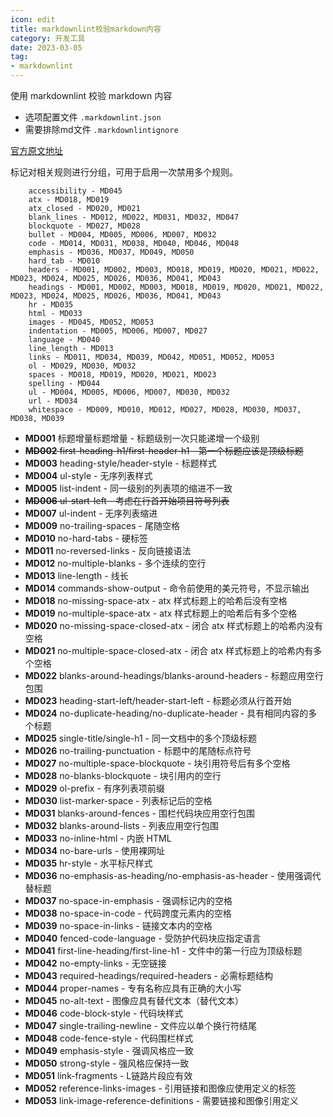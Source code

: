 ```yaml
---
icon: edit 
title: markdownlint校验markdown内容
category: 开发工具 
date: 2023-03-05 
tag:
- markdownlint
---
```


使用 markdownlint 校验 markdown 内容

<!-- more -->

- 选项配置文件 `.markdownlint.json`
- 需要排除md文件 `.markdownlintignore`

[官方原文地址](https://github.com/DavidAnson/markdownlint/blob/main/doc/Rules.md)

标记对相关规则进行分组，可用于启用一次禁用多个规则。

```shell
    accessibility - MD045
    atx - MD018, MD019
    atx_closed - MD020, MD021
    blank_lines - MD012, MD022, MD031, MD032, MD047
    blockquote - MD027, MD028
    bullet - MD004, MD005, MD006, MD007, MD032
    code - MD014, MD031, MD038, MD040, MD046, MD048
    emphasis - MD036, MD037, MD049, MD050
    hard_tab - MD010
    headers - MD001, MD002, MD003, MD018, MD019, MD020, MD021, MD022, MD023, MD024, MD025, MD026, MD036, MD041, MD043
    headings - MD001, MD002, MD003, MD018, MD019, MD020, MD021, MD022, MD023, MD024, MD025, MD026, MD036, MD041, MD043
    hr - MD035
    html - MD033
    images - MD045, MD052, MD053
    indentation - MD005, MD006, MD007, MD027
    language - MD040
    line_length - MD013
    links - MD011, MD034, MD039, MD042, MD051, MD052, MD053
    ol - MD029, MD030, MD032
    spaces - MD018, MD019, MD020, MD021, MD023
    spelling - MD044
    ul - MD004, MD005, MD006, MD007, MD030, MD032
    url - MD034
    whitespace - MD009, MD010, MD012, MD027, MD028, MD030, MD037, MD038, MD039
```

- **MD001** 标题增量标题增量 - 标题级别一次只能递增一个级别
- ~~**MD002** first-heading-h1/first-header-h1 - 第一个标题应该是顶级标题~~
- **MD003** heading-style/header-style - 标题样式
- **MD004** ul-style - 无序列表样式
- **MD005** list-indent - 同一级别的列表项的缩进不一致
- ~~**MD006** ul-start-left - 考虑在行首开始项目符号列表~~
- **MD007** ul-indent - 无序列表缩进
- **MD009** no-trailing-spaces - 尾随空格
- **MD010** no-hard-tabs - 硬标签
- **MD011** no-reversed-links - 反向链接语法
- **MD012** no-multiple-blanks - 多个连续的空行
- **MD013** line-length - 线长
- **MD014** commands-show-output - 命令前使用的美元符号，不显示输出
- **MD018** no-missing-space-atx - atx 样式标题上的哈希后没有空格
- **MD019** no-multiple-space-atx - atx 样式标题上的哈希后有多个空格
- **MD020** no-missing-space-closed-atx - 闭合 atx 样式标题上的哈希内没有空格
- **MD021** no-multiple-space-closed-atx - 闭合 atx 样式标题上的哈希内有多个空格
- **MD022** blanks-around-headings/blanks-around-headers - 标题应用空行包围
- **MD023** heading-start-left/header-start-left - 标题必须从行首开始
- **MD024** no-duplicate-heading/no-duplicate-header - 具有相同内容的多个标题
- **MD025** single-title/single-h1 - 同一文档中的多个顶级标题
- **MD026** no-trailing-punctuation -  标题中的尾随标点符号
- **MD027** no-multiple-space-blockquote - 块引用符号后有多个空格
- **MD028** no-blanks-blockquote - 块引用内的空行
- **MD029** ol-prefix - 有序列表项前缀
- **MD030** list-marker-space - 列表标记后的空格
- **MD031** blanks-around-fences - 围栏代码块应用空行包围
- **MD032** blanks-around-lists - 列表应用空行包围
- **MD033** no-inline-html - 内嵌 HTML
- **MD034** no-bare-urls - 使用裸网址
- **MD035** hr-style - 水平标尺样式
- **MD036** no-emphasis-as-heading/no-emphasis-as-header - 使用强调代替标题
- **MD037** no-space-in-emphasis - 强调标记内的空格
- **MD038** no-space-in-code - 代码跨度元素内的空格
- **MD039** no-space-in-links - 链接文本内的空格
- **MD040** fenced-code-language - 受防护代码块应指定语言
- **MD041** first-line-heading/first-line-h1 - 文件中的第一行应为顶级标题
- **MD042** no-empty-links - 无空链接
- **MD043** required-headings/required-headers - 必需标题结构
- **MD044** proper-names - 专有名称应具有正确的大小写
- **MD045** no-alt-text - 图像应具有替代文本（替代文本）
- **MD046** code-block-style - 代码块样式
- **MD047** single-trailing-newline - 文件应以单个换行符结尾
- **MD048** code-fence-style - 代码围栏样式
- **MD049** emphasis-style - 强调风格应一致
- **MD050** strong-style - 强风格应保持一致
- **MD051** link-fragments - L链路片段应有效
- **MD052** reference-links-images - 引用链接和图像应使用定义的标签
- **MD053** link-image-reference-definitions - 需要链接和图像引用定义
